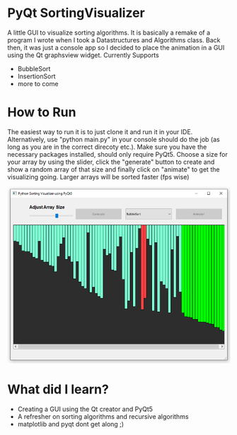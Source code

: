 # PyQt SortingVisualizer

A little GUI to visualize sorting algorithms. It is basically a remake of a program I wrote when I took a Datastructures and Algorithms class. Back then, it was just a console app so I decided to place the animation in a GUI using the Qt graphsview widget. 
Currently Supports
* BubbleSort
* InsertionSort
* more to come 

# How to Run

The easiest way to run it is to just clone it and run it in your IDE. Alternatively, use "python main.py" in your console should do the job (as long as you are in the correct direcoty etc.). Make sure you have the necessary packages installed, should only require PyQt5.
Choose a size for your array by using the slider, click the "generate" button to create and show a random array of that size and finally click on "animate" to get the visualizing going. Larger arrays will be sorted faster (fps wise)

![alt text](https://github.com/Farrson/SortingVisualizer/blob/main/images/sortingVisualizer3.PNG)

# What did I learn?
* Creating a GUI using the Qt creator and PyQt5
* A refresher on sorting algorithms and recursive algorithms
* matplotlib and pyqt dont get along ;)


